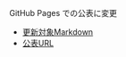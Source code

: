 
GitHub Pages での公表に変更

- [更新対象Markdown](https://github.com/Masashi-Ieda/seminar_support/blob/gh-pages/index.md)
- [公表URL](https://masashi-ieda.github.io/seminar_support/)

